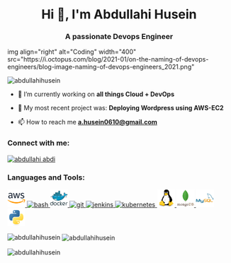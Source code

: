 
<h1 align="center">Hi 👋, I'm Abdullahi Husein</h1>
<h3 align="center">A passionate Devops Engineer</h3>
img align="right" alt="Coding" width="400" src="https://i.octopus.com/blog/2021-01/on-the-naming-of-devops-engineers/blog-image-naming-of-devops-engineers_2021.png"

<p align="left"> <img src="https://komarev.com/ghpvc/?username=abdullahihusein&label=Profile%20views&color=0e75b6&style=flat" alt="abdullahihusein" /> </p>

- 🔭 I’m currently working on **all things Cloud + DevOps**

- 🌱 My most recent project was: **Deploying Wordpress using AWS-EC2**

- 📫 How to reach me **a.husein0610@gmail.com**

<h3 align="left">Connect with me:</h3>
<p align="left">
<a href="https://linkedin.com/in/abdullahi abdi" target="blank"><img align="center" src="https://raw.githubusercontent.com/rahuldkjain/github-profile-readme-generator/master/src/images/icons/Social/linked-in-alt.svg" alt="abdullahi abdi" height="30" width="40" /></a>
</p>

<h3 align="left">Languages and Tools:</h3>
<p align="left"> <a href="https://aws.amazon.com" target="_blank" rel="noreferrer"> <img src="https://raw.githubusercontent.com/devicons/devicon/master/icons/amazonwebservices/amazonwebservices-original-wordmark.svg" alt="aws" width="40" height="40"/> </a> <a href="https://www.gnu.org/software/bash/" target="_blank" rel="noreferrer"> <img src="https://www.vectorlogo.zone/logos/gnu_bash/gnu_bash-icon.svg" alt="bash" width="40" height="40"/> </a> <a href="https://www.docker.com/" target="_blank" rel="noreferrer"> <img src="https://raw.githubusercontent.com/devicons/devicon/master/icons/docker/docker-original-wordmark.svg" alt="docker" width="40" height="40"/> </a> <a href="https://git-scm.com/" target="_blank" rel="noreferrer"> <img src="https://www.vectorlogo.zone/logos/git-scm/git-scm-icon.svg" alt="git" width="40" height="40"/> </a> <a href="https://www.jenkins.io" target="_blank" rel="noreferrer"> <img src="https://www.vectorlogo.zone/logos/jenkins/jenkins-icon.svg" alt="jenkins" width="40" height="40"/> </a> <a href="https://kubernetes.io" target="_blank" rel="noreferrer"> <img src="https://www.vectorlogo.zone/logos/kubernetes/kubernetes-icon.svg" alt="kubernetes" width="40" height="40"/> </a> <a href="https://www.linux.org/" target="_blank" rel="noreferrer"> <img src="https://raw.githubusercontent.com/devicons/devicon/master/icons/linux/linux-original.svg" alt="linux" width="40" height="40"/> </a> <a href="https://www.mongodb.com/" target="_blank" rel="noreferrer"> <img src="https://raw.githubusercontent.com/devicons/devicon/master/icons/mongodb/mongodb-original-wordmark.svg" alt="mongodb" width="40" height="40"/> </a> <a href="https://www.mysql.com/" target="_blank" rel="noreferrer"> <img src="https://raw.githubusercontent.com/devicons/devicon/master/icons/mysql/mysql-original-wordmark.svg" alt="mysql" width="40" height="40"/> </a> <a href="https://www.python.org" target="_blank" rel="noreferrer"> <img src="https://raw.githubusercontent.com/devicons/devicon/master/icons/python/python-original.svg" alt="python" width="40" height="40"/> </a> </p>

<p><img align="left" src="https://github-readme-stats.vercel.app/api/top-langs?username=abdullahihusein&show_icons=true&locale=en&layout=compact" alt="abdullahihusein" /></p>

<p>&nbsp;<img align="center" src="https://github-readme-stats.vercel.app/api?username=abdullahihusein&show_icons=true&locale=en" alt="abdullahihusein" /></p>

<p><img align="center" src="https://github-readme-streak-stats.herokuapp.com/?user=abdullahihusein&" alt="abdullahihusein" /></p>
